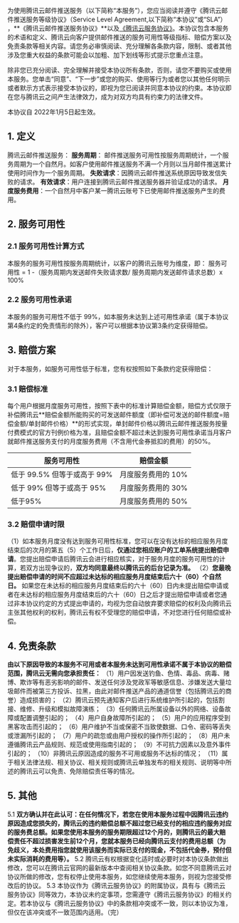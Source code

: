 为使用腾讯云邮件推送服务（以下简称“本服务”），您应当阅读并遵守《腾讯云邮件推送服务等级协议》（Service Level Agreement,以下简称“本协议”或“SLA”） ，**《腾讯云邮件推送服务协议》**以及[《腾讯云服务协议》](xxxxxxx)。本协议包含本服务的术语和定义、腾讯云向客户提供邮件推送的服务可用性等级指标、赔偿方案以及免责条款等相关内容。请您务必审慎阅读、充分理解各条款内容，限制、或者其他涉及您重大权益的条款可能会以加粗、加下划线等形式提示您重点注意。

除非您已充分阅读、完全理解并接受本协议所有条款，否则，请您不要购买或使用本服务。您单击“同意”、“下一步”或您的购买、使用等行为或者您以其他任何明示或者默示方式表示接受本协议的，即视为您已阅读并同意本协议的约束。本协议即在您与腾讯云之间产生法律效力，成为对双方均具有约束力的法律文件。

本协议自 2022年1月5日起生效。

## 1. 定义
腾讯云邮件推送服务：
**服务周期**： 邮件推送服务可用性按服务周期统计，一个服务周期为一个自然月。如客户使用邮件推送服务不满一个月则以当月邮件推送累计使用时间作为一个服务周期。
**失败请求**：因腾讯云邮件推送系统原因导致发信失败的请求。
**有效请求**：用户连接到腾讯云邮件推送服务器并验证成功的请求。
**月度服务费用**：一个自然月中客户某一腾讯云账号下已使用邮件推送服务产生的费用。

## 2. 服务可用性
### 2.1 服务可用性计算方式
本服务的服务可用性按服务周期统计，以客户的腾讯云账号为维度，即：
服务可用性 = 1 -（服务周期内发送邮件失败请求数/ 服务周期内发送邮件请求总数）x 100%
### 2.2 服务可用性承诺
本服务的服务可用性不低于 99%，如本服务未达到上述可用性承诺（属于本协议第4条约定的免责情形的除外），客户可以根据本协议第3条约定获得赔偿。

## 3. 赔偿方案
对于本服务，如服务可用性低于标准，您有权按照如下条款约定获得赔偿：
### 3.1 赔偿标准
每个用户根据月度服务可用性，按照下表中的标准计算赔偿金额，赔偿方式仅限于补偿腾讯云**赔偿金额所能购买的可发送邮件额度（即补偿可发送的邮件额度=赔偿金额/单封邮件价格）**的形式实现，单封邮件价格以腾讯云邮件推送服务按量付费模式的官方刊例价格为准，且赔偿金额不超过未达到服务可用性承诺当月客户就邮件推送服务支付的月度服务费用（不含用代金券抵扣的费用）的50%。

| **服务可用性**           | **赔偿金额**    |
| ------------------- | ----------- |
| 低于 99.5% 但等于或高于 99% | 月度服务费用的 10% |
| 低于 99% 但等于或高于 95%   | 月度服务费用的 30% |
| 低于95%               | 月度服务费用的 50% |

### 3.2 赔偿申请时限
（1）如本服务月度没有达到服务可用性标准，您可以在没有达标的相应服务月度结束后的次月的第五（5）个工作日后，**仅通过您相应账户的工单系统提出赔偿申请**。您提出赔偿申请后腾讯云会进行相应核实，对于服务月度的服务可用性的计算，若双方出现争议的，**双方均同意最终以腾讯云的后台记录为准。**
（2）**您最晚提出赔偿申请的时间不应超过未达标的相应服务月度结束后六十（60）个自然日。**
如果您在未达标的相应服务月度结束后的六十（60）日内未提出赔偿申请或者在未达标的相应服务月度结束后的六十（60）日之后才提出赔偿申请或者您通过非本协议约定的方式提出申请的，均视为您自动放弃要求赔偿的权利及向腾讯云主张其他权利的权利，腾讯云有权不受理您的赔偿申请，不对您进行任何赔偿或补偿。

## 4. 免责条款
**由以下原因导致的本服务不可用或者本服务未达到可用性承诺不属于本协议的赔偿范围，腾讯云无需向您承担责任：**
（1）用户因发送钓鱼、色情、毒品、病毒、赌博、欺诈等有恶劣影响的邮件、发送任何涉及党政军等敏感信息、涉嫌发送大量垃圾邮件而被第三方投诉、拉黑，由此对邮件推送产品的通道信誉（包括腾讯云的商誉）造成损害的；
（2）腾讯云预先通知客户后进行系统维护所引起的，包括割接、维修、升级和模拟故障演练；
（3）任何腾讯云所属设备以外的网络、设备故障或配置调整引起的；
（4）用户自身故障所引起的；
（5）用户的应用程序受到黑客攻击而引起的；
（6）用户维护不当或保密不当致使数据、口令、密码等丢失或泄漏所引起的；
（7）用户的疏忽或由用户授权的操作所引起的；
（8）用户未遵循腾讯云产品规则、规范或使用指南引起的；
（9）不可抗力因素以及意外事件引起的；
（10）非腾讯云原因造成的服务不可用或服务不达标的情况；
（11）属于相关法律法规、相关协议、相关规则或腾讯云单独发布的相关规则、说明等中所述的腾讯云可以免责、免除赔偿责任等的情况。

## 5. 其他
5.1 **双方确认并在此认可：在任何情况下，若您在使用本服务过程中因腾讯云违约原因造成您损失的，腾讯云的违约赔偿总额不超过您已经支付的相应违约服务对应的服务费总额。如果您使用本服务的服务期限超过12个月的，则腾讯云的最大赔偿责任不超过损害发生前12个月，您就本服务已经向腾讯云支付的费用总额（为免歧义，本处费用指您就使用该服务而实际已支付的现金，不包括代金券，预付但未实际消耗的费用等）。**
5.2 腾讯云有权根据变化适时或必要时对本协议条款做出修改，您可以在腾讯云官网的最新版本中查阅相关协议条款。如您不同意腾讯云对协议所做的修改，您有权停止使用本服务，如您继续使用本服务，则视为您接受修改后的协议。
5.3 本协议作为《腾讯云服务协议》的附属协议，具有与《腾讯云服务协议》同等效力，本协议未约定事项，您需遵守《腾讯云服务协议》的相关约定。若本协议与《腾讯云服务协议》中的条款相冲突或不一致，则以本协议为准，但仅在该冲突或不一致范围内适用。（完）


